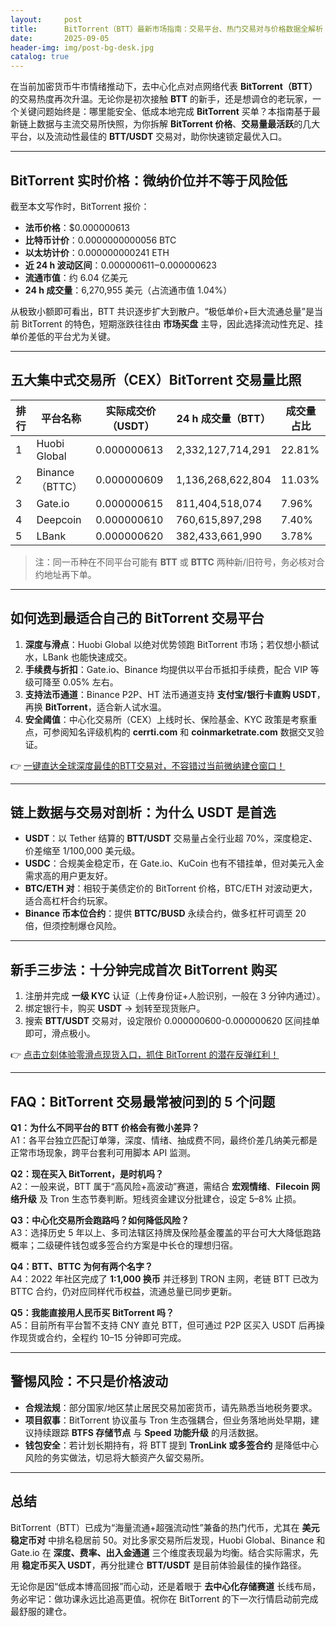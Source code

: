 ```yaml
---
layout:     post
title:      BitTorrent（BTT）最新市场指南：交易平台、热门交易对与价格数据全解析
date:       2025-09-05
header-img: img/post-bg-desk.jpg
catalog: true
---
```


在当前加密货币牛市情绪推动下，去中心化点对点网络代表 **BitTorrent（BTT）** 的交易热度再次升温。无论你是初次接触 **BTT** 的新手，还是想调仓的老玩家，一个关键问题始终是：哪里能安全、低成本地完成 **BitTorrent** 买单？本指南基于最新链上数据与主流交易所快照，为你拆解 **BitTorrent 价格**、**交易量最活跃**的几大平台，以及流动性最佳的 **BTT/USDT** 交易对，助你快速锁定最优入口。

---

## BitTorrent 实时价格：微纳价位并不等于风险低

截至本文写作时，BitTorrent 报价：

- **法币价格**：$0.000000613  
- **比特币计价**：0.0000000000056 BTC  
- **以太坊计价**：0.000000000241 ETH  
- **近 24 h 波动区间**：$0.000000611‒$0.000000623  
- **流通市值**：约 6.04 亿美元  
- **24 h 成交量**：6,270,955 美元（占流通市值 1.04%）

从极致小额即可看出，BTT 共识逐步扩大到散户。“极低单价+巨大流通总量”是当前 BitTorrent 的特色，短期涨跌往往由 **市场买盘** 主导，因此选择流动性充足、挂单价差低的平台尤为关键。

---

## 五大集中式交易所（CEX）BitTorrent 交易量比照

| 排行 | 平台名称 | 实际成交价（USDT）| 24 h 成交量（BTT） | 成交量占比 |
| --- | --- | --- | --- | --- |
| 1 | Huobi Global | 0.000000613 | 2,332,127,714,291 | 22.81% |
| 2 | Binance（BTTC） | 0.000000609 | 1,136,268,622,804 | 11.03% |
| 3 | Gate.io | 0.000000615 | 811,404,518,074 | 7.96% |
| 4 | Deepcoin | 0.000000610 | 760,615,897,298 | 7.40% |
| 5 | LBank | 0.000000620 | 382,433,661,990 | 3.78% |

> 注：同一币种在不同平台可能有 **BTT** 或 **BTTC** 两种新/旧符号，务必核对合约地址再下单。

---

## 如何选到最适合自己的 **BitTorrent 交易平台**

1. **深度与滑点**：Huobi Global 以绝对优势领跑 BitTorrent 市场；若仅想小额试水，LBank 也能快速成交。  
2. **手续费与折扣**：Gate.io、Binance 均提供以平台币抵扣手续费，配合 VIP 等级可降至 0.05% 左右。  
3. **支持法币通道**：Binance P2P、HT 法币通道支持 **支付宝/银行卡直购 USDT**，再换 **BitTorrent**，适合新人试水温。  
4. **安全阈值**：中心化交易所（CEX）上线时长、保险基金、KYC 政策是考察重点，可参阅知名评级机构的 **cerrti.com** 和 **coinmarketrate.com** 数据交叉验证。

👉 [一键直达全球深度最佳的BTT交易对，不容错过当前微纳建仓窗口！](https://okxdog.com/)

---

## 链上数据与交易对剖析：为什么 USDT 是首选

- **USDT**：以 Tether 结算的 **BTT/USDT** 交易量占全行业超 70%，深度稳定、价差缩至 1/100,000 美元级。  
- **USDC**：合规美金稳定币，在 Gate.io、KuCoin 也有不错挂单，但对美元入金需求高的用户更友好。  
- **BTC/ETH 对**：相较于美债定价的 BitTorrent 价格，BTC/ETH 对波动更大，适合高杠杆合约玩家。  
- **Binance 币本位合约**：提供 **BTTC/BUSD** 永续合约，做多杠杆可调至 20 倍，但须控制爆仓风险。

---

## 新手三步法：十分钟完成首次 BitTorrent 购买

1. 注册并完成 **一级 KYC** 认证（上传身份证+人脸识别，一般在 3 分钟内通过）。  
2. 绑定银行卡，购买 **USDT** → 划转至现货账户。  
3. 搜索 **BTT/USDT** 交易对，设定限价 0.000000600-0.000000620 区间挂单即可，滑点极小。  

👉 [点击立刻体验零滑点现货入口，抓住 BitTorrent 的潜在反弹红利！](https://okxdog.com/)

---

## FAQ：BitTorrent 交易最常被问到的 5 个问题

**Q1：为什么不同平台的 BTT 价格会有微小差异？**  
A1：各平台独立匹配订单簿，深度、情绪、抽成费不同，最终价差几纳美元都是正常市场现象，跨平台套利可用脚本 API 监测。

**Q2：现在买入 BitTorrent，是时机吗？**  
A2：一般来说，BTT 属于“高风险+高波动”赛道，需结合 **宏观情绪**、**Filecoin 网络升级** 及 Tron 生态节奏判断。短线资金建议分批建仓，设定 5–8% 止损。

**Q3：中心化交易所会跑路吗？如何降低风险？**  
A3：选择历史 5 年以上、多司法辖区持牌及保险基金覆盖的平台可大大降低跑路概率；二级硬件钱包或多签合约方案是中长仓的理想归宿。

**Q4：BTT、BTTC 为何有两个名字？**  
A4：2022 年社区完成了 **1:1,000 换币** 并迁移到 TRON 主网，老链 BTT 已改为 BTTC 合约，仍对应同样代币权益，流通总量已同步更新。

**Q5：我能直接用人民币买 BitTorrent 吗？**  
A5：目前所有平台暂不支持 CNY 直兑 BTT，但可通过 P2P 区买入 USDT 后再操作现货或合约，全程约 10–15 分钟即可完成。

---

## 警惕风险：不只是价格波动

- **合规法规**：部分国家/地区禁止居民交易加密货币，请先熟悉当地税务要求。  
- **项目叙事**：BitTorrent 协议虽与 Tron 生态强耦合，但业务落地尚处早期，建议持续跟踪 **BTFS 存储节点** 与 **Speed 功能升级** 的月活数据。  
- **钱包安全**：若计划长期持有，将 BTT 提到 **TronLink 或多签合约** 是降低中心风险的务实做法，切忌将大额资产久留交易所。

---

## 总结

BitTorrent（BTT）已成为“海量流通+超强流动性”兼备的热门代币，尤其在 **美元稳定币对** 中排名稳居前 50。对比多家交易所后发现，Huobi Global、Binance 和 Gate.io 在 **深度、费率、出入金通道** 三个维度表现最为均衡。结合实际需求，先用 **稳定币买入 USDT**，再分批建仓 **BTT/USDT** 是目前体验最佳的操作路径。

无论你是因“低成本博高回报”而心动，还是着眼于 **去中心化存储赛道** 长线布局，务必牢记：做功课永远比追高更值。祝你在 BitTorrent 的下一次行情启动前完成最舒服的建仓。